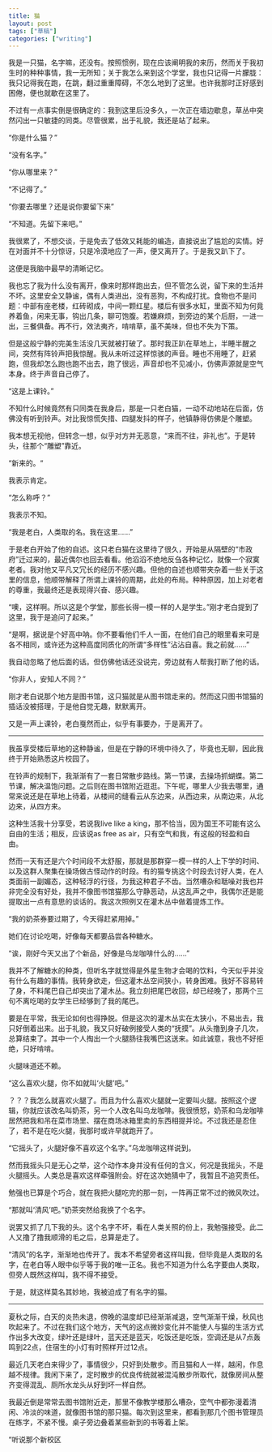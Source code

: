 ```yaml
---
title: 猫
layout: post
tags: ["草稿"]
categories: ["writing"]
---
```




我是一只猫，名字嘛，还没有。按照惯例，现在应该阐明我的来历，然而关于我初生时的种种事情，我一无所知；关于我怎么来到这个学堂，我也只记得一片朦胧：我只记得我在跑，在跳，翻过重重障碍，不怎么地到了这里。也许我那时正好感到困倦，便也就歇在这里了。

不过有一点事实倒是很确定的：我到这里后没多久，一次正在墙边歇息，草丛中突然闪出一只敏捷的同类。尽管很累，出于礼貌，我还是站了起来。

“你是什么猫？”

“没有名字。”

“你从哪里来？”

“不记得了。”

“你要去哪里？还是说你要留下来”

“不知道。先留下来吧。”

我很累了，不想交谈，于是免去了低效又耗能的编造，直接说出了尴尬的实情。好在对面并不十分惊讶，只是冷漠地应了一声，便又离开了。于是我又趴下了。

这便是我脑中最早的清晰记忆。

我也忘了我为什么没有离开，像来时那样跑出去，但不管怎么说，留下来的生活并不坏。这里安全又静谧，偶有人类进出，没有恶狗，不构成打扰。食物也不是问题：中部有座老楼，红砖砌成，中间一颗红星。楼后有很多水缸，里面不知为何竟养着鱼，闲来无事，钩出几条，聊可饱腹。若嫌麻烦，到旁边的某个后厨，一进一出，三餐俱备。再不行，效法夷齐，啃啃草，虽不美味，但也不失为下策。

但是这般宁静的完美生活没几天就被打破了。那时我正趴在草地上，半睡半醒之间，突然有阵铃声把我惊醒。我从未听过这样惊骇的声音。睡也不用睡了，赶紧跑，但我却怎么跑也跑不出去，跑了很远，声音却也不见减小，仿佛声源就是空气本身。终于声音自己停了。

“这是上课铃。”

不知什么时候竟然有只同类在我身后，那是一只老白猫，一动不动地站在后面，仿佛没有听到铃声。对比我惊慌失措、四腿发抖的样子，他镇静得仿佛是个雕塑。

我本想无视他，但转念一想，似乎对方并无恶意，“来而不往，非礼也”。于是转头，往那个“雕塑”靠近。

“新来的。“

我表示肯定。

“怎么称呼？”

我表示不知。

“我是老白，人类取的名。我在这里……”

于是老白开始了他的自述。这只老白猫在这里待了很久，开始是从隔壁的“市政府”迁过来的，最近偶尔也回去看看。他滔滔不绝地反刍各种记忆，就像一个寂寞老者。我对他又平凡又冗长的经历不感兴趣。但他的自述也顺带夹杂着一些关于这里的信息，他顺带解释了所谓上课铃的周期，此处的布局。种种原因，加上对老者的尊重，我最终还是表现得兴奋、感兴趣。

“噢，这样啊。所以这是个学堂，那些长得一模一样的人是学生。”刚才老白提到了这里，我于是追问了起来。”

“是啊，据说是个好高中呐。你不要看他们千人一面，在他们自己的眼里看来可是各不相同，或许还为这种高度同质化的所谓“多样性”沾沾自喜。我之前就……”

我自动忽略了他后面的话。但仿佛他话还没说完，旁边就有人帮我打断了他的话。

“你非人，安知人不同？”

刚才老白说那个地方是图书馆，这只猫就是从图书馆走来的。然而这只图书馆猫的插话没被搭理，于是他自觉无趣，默默离开。

又是一声上课铃，老白戛然而止，似乎有事要办，于是离开了。

---

我虽享受楼后草地的这种静谧，但是在宁静的环境中待久了，毕竟也无聊，因此我终于开始熟悉这片校园了。

在铃声的规制下，我渐渐有了一套日常散步路线。第一节课，去操场抓蝴蝶。第二节课，解决温饱问题。之后则在图书馆附近逛逛。下午呢，哪里人少我去哪里，通常来说还是在草地上待着，从楼间的缝看云从东边来，从西边来，从南边来，从北边来，从四方来。

这种生活我十分享受，若说我live like a king，那不恰当，因为国王不可能有这么自由的生活；相反，应该说as free as air，只有空气和我，有这般的轻盈和自由。

然而一天有还是六个时间段不太舒服，那就是那群穿一模一样的人上下学的时间、以及这群人聚集在操场做古怪动作的时段。有的猫专挑这个时段去讨好人类，在人类面前一副媚态，这种轻浮的行径，为我这种君子不齿。当然嘈杂和聒噪对我也并非完全没有好处，我并不像图书馆猫那么守静恶动，从这乱声之中，我偶尔还是能提取出一点有意思的谈话的。我这次照例又在灌木丛中做着提炼工作。

“我的奶茶券要过期了，今天得赶紧用掉。”

她们在讨论吃喝，好像每天都要品尝各种糖水。

“诶，刚好今天又出了个新品，好像是乌龙咖啡什么的……”

我并不了解糖水的种类，但听名字就觉得是外星生物才会喝的饮料，今天似乎并没有什么有趣的事情。我转身欲走，但这灌木丛空间狭小，转身困难。我好不容易转了身，不料尾巴自己却突出了灌木丛。我立刻把尾巴收回，却已经晚了，那两个三句不离吃喝的女学生已经够到了我的尾巴。

要是在平常，我无论如何也得挣脱。但是这次的灌木丛实在太狭小，不易出去，我只好倒着出来。出于礼貌，我又只好破例接受人类的“抚摸”。从头撸到身子几次，总算结束了。其中一个人掏出一个火腿肠往我嘴巴这送来。如此诚意，我也不好拒绝，只好啃啃。

火腿味道还不赖。

“这么喜欢火腿，你不如就叫‘火腿’吧。”

？？？我怎么就喜欢火腿了。而且为什么喜欢火腿就一定要叫火腿。按照这个逻辑，你就应该改名叫奶茶，另一个人改名叫乌龙咖啡。我很愤怒，奶茶和乌龙咖啡居然把我和吊在菜市场里、摆在商场冰箱里卖的东西相提并论。不过我还是忍住了，若不是在吃火腿，我那时或许早就跑开了。

“它摇头了，火腿好像不喜欢这个名字。”乌龙咖啡这样说到。

然而我摇头只是无心之举，这个动作本身并没有任何的含义，何况是我摇头，不是火腿摇头。人类总是喜欢这样牵强附会。好在这次她猜中了，我暂且不追究责任。

勉强也已算是个巧合，就在我把火腿吃完的那一刻，一阵再正常不过的微风吹过。

“那就叫‘清风’吧。”奶茶突然给我换了个名字。

说罢又抓了几下我的头。这个名字不坏，看在人类关照的份上，我勉强接受。此二人又撸了撸我顺滑的毛之后，总算是走了。

“清风”的名字，渐渐地也传开了。我本不希望旁者这样叫我，但毕竟是人类取的名字，在老白等人眼中似乎等于我的唯一正名。我也不知道为什么名字要由人类取，但旁人既然这样叫，我不得不接受。

于是，就这样莫名其妙地，我被迫成了有名字的猫。

---

夏秋之际，白天的炎热未退，傍晚的温度却已经渐渐减退，空气渐渐干燥，秋风也吹起来了。不过在我们这个地方，天气的这点微妙变化并不能使人与猫的生活方式作出多大改变，绿叶还是绿叶，蓝天还是蓝天，吃饭还是吃饭，空调还是从7点轰鸣到22点，住宿生的小灯有时照样开过12点。

最近几天老白来得少了，事情很少，只好到处散步。而且猫和人一样，越闲，作息越不规律。我闲下来了，定时散步的优良传统就被混沌散步所取代，就像房间从整齐变得混乱、厕所水龙头从好到坏一样自然。

我最近倒是常常去图书馆附近走，那里不像教学楼那么嘈杂，空气中都弥漫着清闲、冷淡的味道，就像图书馆的那只猫。每次到这里来，都看到那几个图书管理员在练字，不紧不慢。桌子旁边叠着某些新到的书等着上架。

“听说那个新校区

